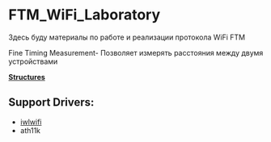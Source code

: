 # FTM_WiFi_Laboratory
Здесь буду материалы по работе и реализации протокола WiFi FTM

Fine Timing Measurement- Позволяет измерять расстояния между двумя устройствами

[**Structures**](Strucutres/structures.md)


Support Drivers:
-
* [iwlwifi](Drivers/iwlwifi/driver.md)
* ath11k
